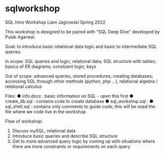# sqlworkshop
SQL Intro Workshop
Liam Jagrowski
Spring 2022

This workshop is designed to be paired with "SQL Deep Dive" developed by Pulak Agarwal.

Goal: to introduce basic relational data logic and basic to intermediate SQL queries

In scope: SQL queries and logic; relational data; SQL structure with tables; basics of ER diagrams; constraint logic; keys

Out of scope: advanced queries, stored procedures; creating databases; accessing SQL through other methods (python, php ...), relational algebra / relational calculus

Files:
●	info.docx : basic information on SQL - open this first
●	create_db.sql : contains code to create database
●	sql_workshop.sql : 
●	sql_shell.sql : contains only comments to guide code; this will be used the file where we code live in the workshop

Flow of workshop:
1.	Discuss mySQL, relational data
2.	Introduce basic queries and describe SQL structure
3.	Get to more advanced query logic by coming up with situations where there are more constraints or requirements on each query
